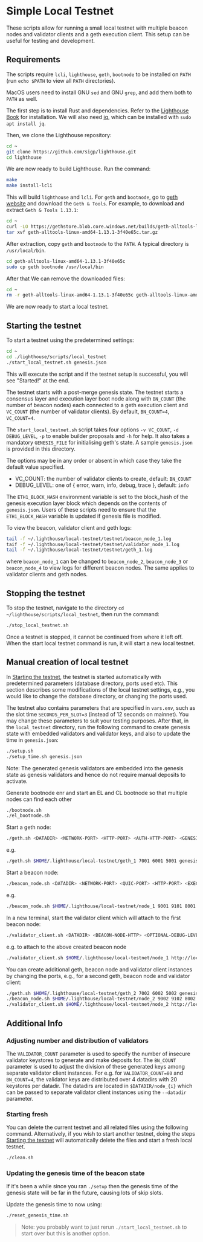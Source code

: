# Simple Local Testnet

These scripts allow for running a small local testnet with multiple beacon nodes and validator clients and a geth execution client.
This setup can be useful for testing and development.

## Requirements

The scripts require `lcli`, `lighthouse`, `geth`, `bootnode` to be installed on `PATH` (run `echo $PATH` to view all `PATH` directories).


MacOS users need to install GNU `sed` and GNU `grep`, and add them both to `PATH` as well.

The first step is to install Rust and dependencies. Refer to the [Lighthouse Book](https://lighthouse-book.sigmaprime.io/installation-source.html#dependencies) for installation. We will also need [jq](https://jqlang.github.io/jq/), which can be installed with `sudo apt install jq`.

Then, we clone the Lighthouse repository:
```bash
cd ~
git clone https://github.com/sigp/lighthouse.git
cd lighthouse
```
We are now ready to build Lighthouse. Run the command:

```bash
make
make install-lcli
```

This will build `lighthouse` and `lcli`. For `geth` and `bootnode`, go to [geth website](https://geth.ethereum.org/downloads) and download the `Geth & Tools`. For example, to download and extract `Geth & Tools 1.13.1`:

```bash
cd ~
curl -LO https://gethstore.blob.core.windows.net/builds/geth-alltools-linux-amd64-1.13.1-3f40e65c.tar.gz
tar xvf geth-alltools-linux-amd64-1.13.1-3f40e65c.tar.gz
```

After extraction, copy `geth` and `bootnode` to the `PATH`. A typical directory is `/usr/local/bin`.

```bash
cd geth-alltools-linux-amd64-1.13.1-3f40e65c
sudo cp geth bootnode /usr/local/bin
```

After that We can remove the downloaded files:

```bash
cd ~
rm -r geth-alltools-linux-amd64-1.13.1-3f40e65c geth-alltools-linux-amd64-1.13.1-3f40e65c.tar.gz
```

We are now ready to start a local testnet.

## Starting the testnet

To start a testnet using the predetermined settings:

```bash
cd ~
cd ./lighthouse/scripts/local_testnet
./start_local_testnet.sh genesis.json
```

This will execute the script and if the testnet setup is successful, you will see "Started!" at the end. 

The testnet starts with a post-merge genesis state. 
The testnet starts a consensus layer and execution layer boot node along with `BN_COUNT`
(the number of beacon nodes) each connected to a geth execution client and `VC_COUNT` (the number of validator clients). By default, `BN_COUNT=4`, `VC_COUNT=4`. 

The `start_local_testnet.sh` script takes four options `-v VC_COUNT`, `-d DEBUG_LEVEL`, `-p` to enable builder proposals and `-h` for help. It also takes a mandatory `GENESIS_FILE` for initialising geth's state.
A sample `genesis.json` is provided in this directory.

The options may be in any order or absent in which case they take the default value specified.
- VC_COUNT: the number of validator clients to create, default: `BN_COUNT`
- DEBUG_LEVEL: one of { error, warn, info, debug, trace }, default: `info`

The `ETH1_BLOCK_HASH` environment variable is set to the block_hash of the genesis execution layer block which depends on the contents of `genesis.json`. Users of these scripts need to ensure that the `ETH1_BLOCK_HASH` variable is updated if genesis file is modified.

To view the beacon, validator client and geth logs:

```bash
tail -f ~/.lighthouse/local-testnet/testnet/beacon_node_1.log
taif -f ~/.lighthouse/local-testnet/testnet/validator_node_1.log
tail -f ~/.lighthouse/local-testnet/testnet/geth_1.log
```

where `beacon_node_1` can be changed to `beacon_node_2`, `beacon_node_3` or `beacon_node_4` to view logs for different beacon nodes. The same applies to validator clients and geth nodes. 

## Stopping the testnet

To stop the testnet, navigate to the directory `cd ~/lighthouse/scripts/local_testnet`, then run the command:

```bash
./stop_local_testnet.sh
```

Once a testnet is stopped, it cannot be continued from where it left off. When the start local testnet command is run, it will start a new local testnet.

## Manual creation of local testnet

In [Starting the testnet](./README.md#starting-the-testnet), the testnet is started automatically with predetermined parameters (database directory, ports used etc).  This section describes some modifications of the local testnet settings, e.g., you would like to change the database directory, or changing the ports used. 


The testnet also contains parameters that are specified in `vars.env`, such as the slot time `SECONDS_PER_SLOT=3` (instead of 12 seconds on mainnet). You may change these parameters to suit your testing purposes. After that, in the `local_testnet` directory, run the following command to create genesis state with embedded validators and validator keys, and also to update the time in `genesis.json`:

```bash
./setup.sh
./setup_time.sh genesis.json
```

Note: The generated genesis validators are embedded into the genesis state as genesis validators and hence do not require manual deposits to activate.

Generate bootnode enr and start an EL and CL bootnode so that multiple nodes can find each other
```bash
./bootnode.sh
./el_bootnode.sh
```

Start a geth node:
```bash
./geth.sh <DATADIR> <NETWORK-PORT> <HTTP-PORT> <AUTH-HTTP-PORT> <GENESIS_FILE>
```
e.g.
```bash
./geth.sh $HOME/.lighthouse/local-testnet/geth_1 7001 6001 5001 genesis.json
```

Start a beacon node:

```bash
./beacon_node.sh <DATADIR> <NETWORK-PORT> <QUIC-PORT> <HTTP-PORT> <EXECUTION-ENDPOINT> <EXECUTION-JWT-PATH> <OPTIONAL-DEBUG-LEVEL>
```
e.g.
```bash
./beacon_node.sh $HOME/.lighthouse/local-testnet/node_1 9001 9101 8001 http://localhost:5001 ~/.lighthouse/local-testnet/geth_1/geth/jwtsecret
```

In a new terminal, start the validator client which will attach to the first
beacon node:

```bash
./validator_client.sh <DATADIR> <BEACON-NODE-HTTP> <OPTIONAL-DEBUG-LEVEL>
```
e.g. to attach to the above created beacon node
```bash
./validator_client.sh $HOME/.lighthouse/local-testnet/node_1 http://localhost:8001
```

You can create additional geth, beacon node and validator client instances by changing the ports, e.g., for a second geth, beacon node and validator client:

```bash
./geth.sh $HOME/.lighthouse/local-testnet/geth_2 7002 6002 5002 genesis.json
./beacon_node.sh $HOME/.lighthouse/local-testnet/node_2 9002 9102 8002 http://localhost:5002 ~/.lighthouse/local-testnet/geth_2/geth/jwtsecret
./validator_client.sh $HOME/.lighthouse/local-testnet/node_2 http://localhost:8002
```

## Additional Info

### Adjusting number and distribution of validators
The `VALIDATOR_COUNT` parameter is used to specify the number of insecure validator keystores to generate and make deposits for.
The `BN_COUNT` parameter is used to adjust the division of these generated keys among separate validator client instances.
For e.g. for `VALIDATOR_COUNT=80` and `BN_COUNT=4`, the validator keys are distributed over 4 datadirs with 20 keystores per datadir. The datadirs are located in `$DATADIR/node_{i}` which can be passed to separate validator client
instances using the `--datadir` parameter.

### Starting fresh

You can delete the current testnet and all related files using the following command. Alternatively, if you wish to start another testnet, doing the steps [Starting the testnet](./README.md#starting-the-testnet) will automatically delete the files and start a fresh local testnet. 

```bash
./clean.sh
```

### Updating the genesis time of the beacon state

If it's been a while since you ran `./setup` then the genesis time of the
genesis state will be far in the future, causing lots of skip slots.

Update the genesis time to now using:

```bash
./reset_genesis_time.sh
```

> Note: you probably want to just rerun `./start_local_testnet.sh` to start over
> but this is another option.
